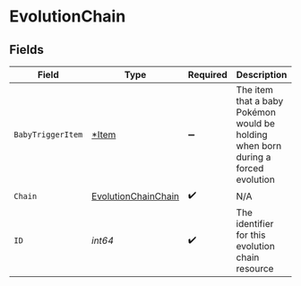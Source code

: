 # EvolutionChain


## Fields

| Field                                                                             | Type                                                                              | Required                                                                          | Description                                                                       |
| --------------------------------------------------------------------------------- | --------------------------------------------------------------------------------- | --------------------------------------------------------------------------------- | --------------------------------------------------------------------------------- |
| `BabyTriggerItem`                                                                 | [*Item](../../models/shared/item.md)                                              | :heavy_minus_sign:                                                                | The item that a baby Pokémon would be holding when born during a forced evolution |
| `Chain`                                                                           | [EvolutionChainChain](../../models/shared/evolutionchainchain.md)                 | :heavy_check_mark:                                                                | N/A                                                                               |
| `ID`                                                                              | *int64*                                                                           | :heavy_check_mark:                                                                | The identifier for this evolution chain resource                                  |